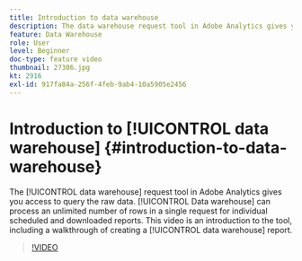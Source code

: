 ```yaml
---
title: Introduction to data warehouse
description: The data warehouse request tool in Adobe Analytics gives you access to query the raw data. Data warehouse can process an unlimited number of rows in a single request for individual scheduled and downloaded reports. This video is an introduction to the tool, including a walkthrough of creating a Data Warehouse report.
feature: Data Warehouse
role: User
level: Beginner
doc-type: feature video
thumbnail: 27306.jpg
kt: 2916
exl-id: 917fa84a-256f-4feb-9ab4-10a5905e2456
---
```

# Introduction to [!UICONTROL data warehouse] {#introduction-to-data-warehouse}

The [!UICONTROL data warehouse] request tool in Adobe Analytics gives you access to query the raw data. [!UICONTROL Data warehouse] can process an unlimited number of rows in a single request for individual scheduled and downloaded reports. This video is an introduction to the tool, including a walkthrough of creating a [!UICONTROL data warehouse] report.

>[!VIDEO](https://video.tv.adobe.com/v/27306/?quality=12)
